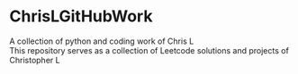 # ChrisLGitHubWork
A collection of python and coding work of Chris L  
This repository serves as a collection of Leetcode solutions and projects of Christopher L 
